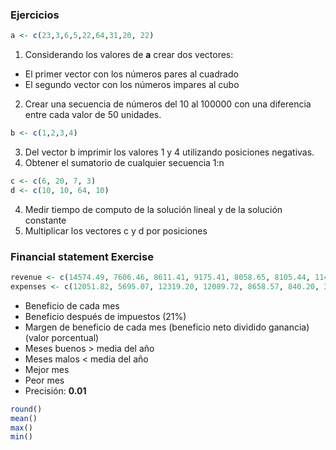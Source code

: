 ### Ejercicios

```r
a <- c(23,3,6,5,22,64,31,20, 22)
```

1. Considerando los valores de **a** crear dos vectores:
* El primer vector con los números pares al cuadrado
* El segundo vector con los números impares al cubo
2. Crear una secuencia de números del 10 al 100000 con una diferencia entre cada valor de 50 unidades.

```r
b <- c(1,2,3,4)
```
3. Del vector b imprimir los valores 1 y 4 utilizando posiciones negativas.
4. Obtener el sumatorio de cualquier secuencia 1:n
```r
c <- c(6, 20, 7, 3)
d <- c(10, 10, 64, 10)
```
4. Medir tiempo de computo de la solución lineal y de la solución constante
5. Multiplicar los vectores c y d por posiciones
### Financial statement Exercise
```r
revenue <- c(14574.49, 7606.46, 8611.41, 9175.41, 8058.65, 8105.44, 11496.28, 9766.09, 10305.32, 14379.96, 10713.97, 15433.50)
expenses <- c(12051.82, 5695.07, 12319.20, 12089.72, 8658.57, 840.20, 3285.73, 5821.12, 6976.93, 16618.61, 10054.37, 3803.96)
```
* Beneficio de cada mes
* Beneficio después de impuestos (21%)
* Margen de beneficio de cada mes (beneficio neto dividido ganancia) (valor porcentual)
* Meses buenos > media del año
* Meses malos < media del año
* Mejor mes
* Peor mes
* Precisión: <strong>0.01</strong>
```r
round()
mean()
max()
min()
```
